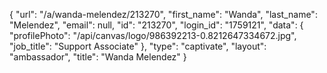 {
    "url": "\/a\/wanda-melendez\/213270",
    "first_name": "Wanda",
    "last_name": "Melendez",
    "email": null,
    "id": "213270",
    "login_id": "1759121",
    "data": {
        "profilePhoto": "\/api\/canvas\/logo\/986392213-0.8212647334672.jpg",
        "job_title": "Support Associate"
    },
    "type": "captivate",
    "layout": "ambassador",
    "title": "Wanda Melendez"
}